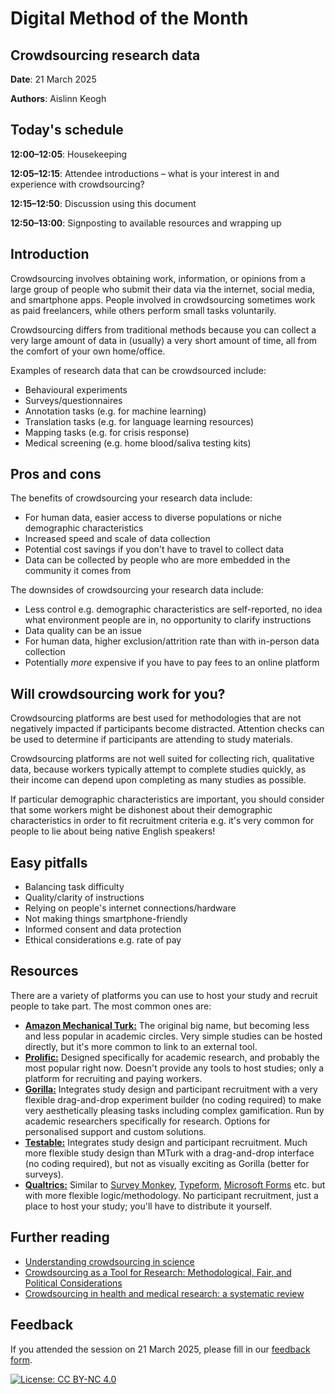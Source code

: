 # Digital Method of the Month

## Crowdsourcing research data

**Date**: 21 March 2025

**Authors**: Aislinn Keogh

## Today's schedule

**12:00&ndash;12:05**: Housekeeping

**12:05&ndash;12:15**: Attendee introductions &ndash; what is your interest in and experience with crowdsourcing?

**12:15&ndash;12:50**: Discussion using this document

**12:50&ndash;13:00**: Signposting to available resources and wrapping up

## Introduction

Crowdsourcing involves obtaining work, information, or opinions from a large group of people who submit their data via the internet, social media, and smartphone apps. People involved in crowdsourcing sometimes work as paid freelancers, while others perform small tasks voluntarily.

Crowdsourcing differs from traditional methods because you can collect a very large amount of data in (usually) a very short amount of time, all from the comfort of your own home/office.

Examples of research data that can be crowdsourced include:

- Behavioural experiments
- Surveys/questionnaires
- Annotation tasks (e.g. for machine learning)
- Translation tasks (e.g. for language learning resources)
- Mapping tasks (e.g. for crisis response)
- Medical screening (e.g. home blood/saliva testing kits)

## Pros and cons

The benefits of crowdsourcing your research data include:

- For human data, easier access to diverse populations or niche demographic characteristics
- Increased speed and scale of data collection
- Potential cost savings if you don't have to travel to collect data
- Data can be collected by people who are more embedded in the community it comes from

The downsides of crowdsourcing your research data include:

- Less control e.g. demographic characteristics are self-reported, no idea what environment people are in, no opportunity to clarify instructions
- Data quality can be an issue
- For human data, higher exclusion/attrition rate than with in-person data collection
- Potentially *more* expensive if you have to pay fees to an online platform

## Will crowdsourcing work for you?

Crowdsourcing platforms are best used for methodologies that are not negatively impacted if participants become distracted. Attention checks can be used to determine if participants are attending to study materials. 

Crowdsourcing platforms are not well suited for collecting rich, qualitative data, because workers typically attempt to complete studies quickly, as their income can depend upon completing as many studies as possible. 

If particular demographic characteristics are important, you should consider that some workers might be dishonest about their demographic characteristics in order to fit recruitment criteria e.g. it's very common for people to lie about being native English speakers!

## Easy pitfalls

- Balancing task difficulty
- Quality/clarity of instructions
- Relying on people's internet connections/hardware
- Not making things smartphone-friendly
- Informed consent and data protection
- Ethical considerations e.g. rate of pay

## Resources

There are a variety of platforms you can use to host your study and recruit people to take part. The most common ones are:

- [**Amazon Mechanical Turk:**](https://www.mturk.com/) The original big name, but becoming less and less popular in academic circles. Very simple studies can be hosted directly, but it's more common to link to an external tool.
- [**Prolific:**](https://www.prolific.com/) Designed specifically for academic research, and probably the most popular right now. Doesn't provide any tools to host studies; only a platform for recruiting and paying workers.
- [**Gorilla:**](https://gorilla.sc/) Integrates study design and participant recruitment with a very flexible drag-and-drop experiment builder (no coding required) to make very aesthetically pleasing tasks including complex gamification. Run by academic researchers specifically for research. Options for personalised support and custom solutions.
- [**Testable:**](https://www.testable.org/) Integrates study design and participant recruitment. Much more flexible study design than MTurk with a drag-and-drop interface (no coding required), but not as visually exciting as Gorilla (better for surveys).
- [**Qualtrics:**](https://www.qualtrics.com/uk/) Similar to [Survey Monkey](https://uk.surveymonkey.com/), [Typeform](https://www.typeform.com/), [Microsoft Forms](https://forms.office.com/) etc. but with more flexible logic/methodology. No participant recruitment, just a place to host your study; you'll have to distribute it yourself.

## Further reading

- [Understanding crowdsourcing in science](https://link.springer.com/article/10.1007/s11846-022-00602-z)
- [Crowdsourcing as a Tool for Research: Methodological, Fair, and Political Considerations](https://journals.sagepub.com/doi/10.1177/02704676211003808)
- [Crowdsourcing in health and medical research: a systematic review](https://idpjournal.biomedcentral.com/articles/10.1186/s40249-020-0622-9)

## Feedback

If you attended the session on 21 March 2025, please fill in our [feedback form](https://forms.office.com/r/YYNrqvuNr8).

[![License: CC BY-NC 4.0](https://licensebuttons.net/l/by-nc/4.0/80x15.png)](https://creativecommons.org/licenses/by-nc/4.0/)
